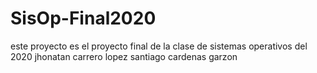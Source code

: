 # SisOp-Final2020
este proyecto es el proyecto final de la clase de sistemas operativos del 2020
jhonatan carrero lopez
santiago cardenas garzon
